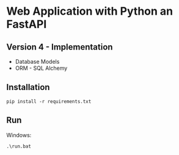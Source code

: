 # Web Application with Python an FastAPI

## Version 4 - Implementation

- Database Models
- ORM - SQL Alchemy

## Installation

```shell
pip install -r requirements.txt
```

## Run

Windows:
```shell
.\run.bat
```
